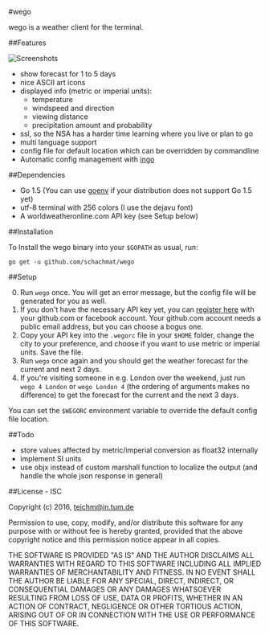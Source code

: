 #wego

wego is a weather client for the terminal.

##Features

![Screenshots](http://schachmat.github.io/wego/wego.gif)

* show forecast for 1 to 5 days
* nice ASCII art icons
* displayed info (metric or imperial units):
  * temperature
  * windspeed and direction
  * viewing distance
  * precipitation amount and probability
* ssl, so the NSA has a harder time learning where you live or plan to go
* multi language support
* config file for default location which can be overridden by commandline
* Automatic config management with [ingo](https://github.com/schachmat/ingo)

##Dependencies

* Go 1.5 (You can use [goenv](https://github.com/pwoolcoc/goenv) if
  your distribution does not support Go 1.5 yet)
* utf-8 terminal with 256 colors (I use the dejavu font)
* A worldweatheronline.com API key (see Setup below)

##Installation

To Install the wego binary into your `$GOPATH` as usual, run:
```shell
go get -u github.com/schachmat/wego
```

##Setup

0. Run `wego` once. You will get an error message, but the config file will be
   generated for you as well.
0. If you don't have the necessary API key yet, you can [register
   here](https://developer.worldweatheronline.com/auth/register) with your
   github.com or facebook account. Your github.com account needs a public email
   address, but you can choose a bogus one.
0. Copy your API key into the `.wegorc` file in your `$HOME` folder, change the
   city to your preference, and choose if you want to use metric or imperial
   units. Save the file.
0. Run `wego` once again and you should get the weather forecast for the current
   and next 2 days.
0. If you're visiting someone in e.g. London over the weekend, just run `wego 4
   London` or `wego London 4` (the ordering of arguments makes no difference) to
   get the forecast for the current and the next 3 days.

You can set the `$WEGORC` environment variable to override the default config
file location.

##Todo

* store values affected by metric/imperial conversion as float32 internally
* implement SI units
* use objx instead of custom marshall function to localize the output (and
  handle the whole json response in general)

##License - ISC

Copyright (c) 2016,  <teichm@in.tum.de>

Permission to use, copy, modify, and/or distribute this software for any purpose
with or without fee is hereby granted, provided that the above copyright notice
and this permission notice appear in all copies.

THE SOFTWARE IS PROVIDED "AS IS" AND THE AUTHOR DISCLAIMS ALL WARRANTIES WITH
REGARD TO THIS SOFTWARE INCLUDING ALL IMPLIED WARRANTIES OF MERCHANTABILITY AND
FITNESS. IN NO EVENT SHALL THE AUTHOR BE LIABLE FOR ANY SPECIAL, DIRECT,
INDIRECT, OR CONSEQUENTIAL DAMAGES OR ANY DAMAGES WHATSOEVER RESULTING FROM LOSS
OF USE, DATA OR PROFITS, WHETHER IN AN ACTION OF CONTRACT, NEGLIGENCE OR OTHER
TORTIOUS ACTION, ARISING OUT OF OR IN CONNECTION WITH THE USE OR PERFORMANCE OF
THIS SOFTWARE.
